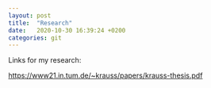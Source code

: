 ```yaml
---
layout: post
title:  "Research"
date:   2020-10-30 16:39:24 +0200
categories: git
---
```


Links for my research:

https://www21.in.tum.de/~krauss/papers/krauss-thesis.pdf
